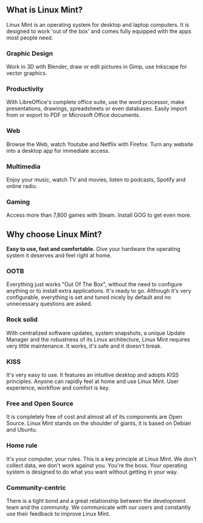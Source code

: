 ## What is Linux Mint?

Linux Mint is an operating system for desktop and laptop computers. It is designed to work 'out of the box' and comes fully equipped with the apps most people need.

### Graphic Design

Work in 3D with Blender, draw or edit pictures in Gimp, use Inkscape for vector graphics.

### Productivity

With LibreOffice's complete office suite, use the word processor, make presentations, drawings, spreadsheets or even databases. Easily import from or export to PDF or Microsoft Office documents.

### Web

Browse the Web, watch Youtube and Netflix with Firefox. Turn any website into a desktop app for immediate access.

### Multimedia

Enjoy your music, watch TV and movies, listen to podcasts, Spotify and online radio.

### Gaming

Access more than 7,800 games with Steam. Install GOG to get even more.

## Why choose Linux Mint?

**Easy to use, fast and comfortable.** Give your hardware the operating system it deserves and feel right at home.

### OOTB

Everything just works "Out Of The Box", without the need to configure anything or to install extra applications. It's ready to go. Although it's very configurable, everything is set and tuned nicely by default and no unnecessary questions are asked.

### Rock solid

With centralized software updates, system snapshots, a unique Update Manager and the robustness of its Linux architecture, Linux Mint requires very little maintenance. It works, it's safe and it doesn't break.

### KISS

It's very easy to use. It features an intuitive desktop and adopts KISS principles. Anyone can rapidly feel at home and use Linux Mint. User experience, workflow and comfort is key.

### Free and Open Source

It is completely free of cost and almost all of its components are Open Source. Linux Mint stands on the shoulder of giants, it is based on Debian and Ubuntu.

### Home rule

It's your computer, your rules. This is a key principle at Linux Mint. We don't collect data, we don't work against you. You're the boss. Your operating system is designed to do what you want without getting in your way.

### Community-centric

There is a tight bond and a great relationship between the development team and the community. We communicate with our users and constantly use their feedback to improve Linux Mint.
